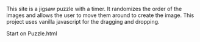 This site is a jigsaw puzzle with a timer. 
It randomizes the order of the images and allows the user to move them around to create the image.
This project uses vanilla javascript for the dragging and dropping.

Start on Puzzle.html
